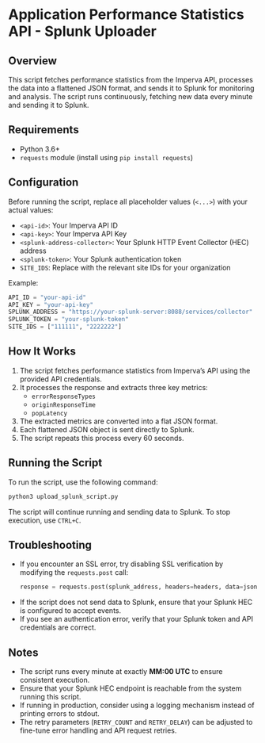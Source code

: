 # Application Performance Statistics API - Splunk Uploader

## Overview

This script fetches performance statistics from the Imperva API, processes the data into a flattened JSON format, and sends it to Splunk for monitoring and analysis. The script runs continuously, fetching new data every minute and sending it to Splunk.

## Requirements

- Python 3.6+
- `requests` module (install using `pip install requests`)

## Configuration

Before running the script, replace all placeholder values (`<...>`) with your actual values:

- `<api-id>`: Your Imperva API ID
- `<api-key>`: Your Imperva API Key
- `<splunk-address-collector>`: Your Splunk HTTP Event Collector (HEC) address
- `<splunk-token>`: Your Splunk authentication token
- `SITE_IDS`: Replace with the relevant site IDs for your organization

Example:

```python
API_ID = "your-api-id"
API_KEY = "your-api-key"
SPLUNK_ADDRESS = "https://your-splunk-server:8088/services/collector"
SPLUNK_TOKEN = "your-splunk-token"
SITE_IDS = ["111111", "2222222"]
```

## How It Works

1. The script fetches performance statistics from Imperva’s API using the provided API credentials.
2. It processes the response and extracts three key metrics:
   - `errorResponseTypes`
   - `originResponseTime`
   - `popLatency`
3. The extracted metrics are converted into a flat JSON format.
4. Each flattened JSON object is sent directly to Splunk.
5. The script repeats this process every 60 seconds.

## Running the Script

To run the script, use the following command:

```sh
python3 upload_splunk_script.py
```

The script will continue running and sending data to Splunk. To stop execution, use `CTRL+C`.

## Troubleshooting

- If you encounter an SSL error, try disabling SSL verification by modifying the `requests.post` call:
  ```python
  response = requests.post(splunk_address, headers=headers, data=json.dumps(splunk_event), verify=False)
  ```
- If the script does not send data to Splunk, ensure that your Splunk HEC is configured to accept events.
- If you see an authentication error, verify that your Splunk token and API credentials are correct.

## Notes

- The script runs every minute at exactly **MM:00 UTC** to ensure consistent execution.
- Ensure that your Splunk HEC endpoint is reachable from the system running this script.
- If running in production, consider using a logging mechanism instead of printing errors to stdout.
- The retry parameters (`RETRY_COUNT` and `RETRY_DELAY`) can be adjusted to fine-tune error handling and API request retries.

